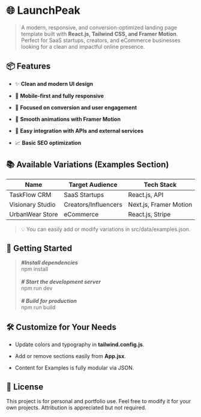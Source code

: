 # 🌐 LaunchPeak

> A modern, responsive, and conversion-optimized landing page template built with **React.js, Tailwind CSS, and Framer Motion**. Perfect for SaaS startups, creators, and eCommerce businesses looking for a clean and impactful online presence.

## 📦 Features

* ✨ **Clean and modern UI design**

* 📱 **Mobile-first and fully responsive**

* 🎯 **Focused on conversion and user engagement**

* 🎥 **Smooth animations with Framer Motion**

* 🔗 **Easy integration with APIs and external services**

* 📈 **Basic SEO optimization**

## 📚 Available Variations (Examples Section)

Name   | Target Audience   | Tech Stack
--------- | -------------- | ------------
TaskFlow CRM | SaaS Startups         | React.js, API
Visionary Studio | Creators/Influencers          | Next.js, Framer Motion
UrbanWear Store | eCommerce          | React.js, Stripe

> 💡 You can easily add or modify variations in src/data/examples.json.

## 🚀 Getting Started

>*__#Install dependencies__*<br>
npm install<br><br>
*__# Start the development server__*<br>
npm run dev<br><br>
*__# Build for production__*<br>
npm run build

## 🛠️ Customize for Your Needs

* Update colors and typography in **tailwind.config.js**.

* Add or remove sections easily from **App.jsx**.

* Content for Examples is fully modular via JSON.

## 📄 License

This project is for personal and portfolio use. Feel free to modify it for your own projects. Attribution is appreciated but not required.